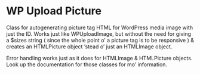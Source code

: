 WP Upload Picture
=========================

Class for autogenerating picture tag HTML for WordPress media image with just the ID. Works just like WPUploadImage, but without the need for giving a $sizes string ( since the whole point o’ a picture tag is to be responsive ) & creates an HTMLPicture object ’stead o’ just an HTMLImage object.

Error handling works just as it does for HTMLImage & HTMLPicture objects. Look up the documentation for those classes for mo’ information.

